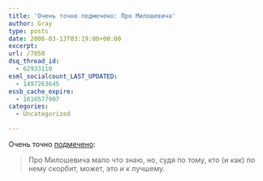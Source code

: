 ```yaml
---
title: 'Очень точно подмечено: Про Милошевича'
author: Gray
type: posts
date: 2006-03-13T03:19:00+00:00
excerpt:
url: /7050
dsq_thread_id:
  - 62933110
esml_socialcount_LAST_UPDATED:
  - 1497263645
essb_cache_expire:
  - 1616577907
categories:
  - Uncategorized

---
```








Очень точно <a href="http://ridah.livejournal.com/71138.html" target="_blank">подмечено</a>:

> Про Милошевича мало что знаю, но, судя по тому, кто (и как) по нему скорбит, может, это и к лучшему.